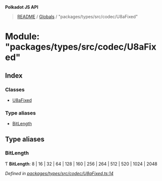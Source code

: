 **Polkadot JS API**

> [README](../README.md) / [Globals](../globals.md) / "packages/types/src/codec/U8aFixed"

# Module: "packages/types/src/codec/U8aFixed"

## Index

### Classes

* [U8aFixed](../classes/_packages_types_src_codec_u8afixed_.u8afixed.md)

### Type aliases

* [BitLength](_packages_types_src_codec_u8afixed_.md#bitlength)

## Type aliases

### BitLength

Ƭ  **BitLength**: 8 \| 16 \| 32 \| 64 \| 128 \| 160 \| 256 \| 264 \| 512 \| 520 \| 1024 \| 2048

*Defined in [packages/types/src/codec/U8aFixed.ts:14](https://github.com/polkadot-js/api/blob/27c58b930/packages/types/src/codec/U8aFixed.ts#L14)*
